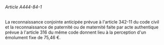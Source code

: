 ###### Article A444-84-1

La reconnaissance conjointe anticipée prévue à l'article 342-11 du code civil et la reconnaissance de paternité ou de maternité faite par acte authentique prévue à l'article 316 du même code donnent lieu à la perception d'un émolument fixe de 75,46 €.


